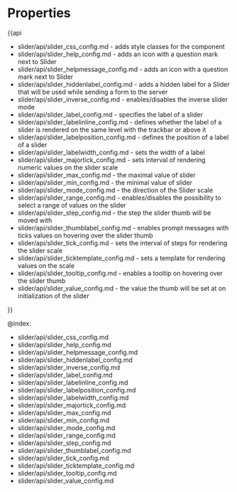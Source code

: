 Properties
=========

{{api

- slider/api/slider_css_config.md - adds style classes for the component
- slider/api/slider_help_config.md - adds an icon with a question mark next to Slider
- slider/api/slider_helpmessage_config.md - adds an icon with a question mark next to Slider
- slider/api/slider_hiddenlabel_config.md - adds a hidden label for a Slider that will be used while sending a form to the server
- slider/api/slider_inverse_config.md - enables/disables the inverse slider mode
- slider/api/slider_label_config.md - specifies the label of a slider
- slider/api/slider_labelinline_config.md - defines whether the label of a slider is rendered on the same level with the trackbar or above it
- slider/api/slider_labelposition_config.md - defines the position of a label of a slider
- slider/api/slider_labelwidth_config.md - sets the width of a label
- slider/api/slider_majortick_config.md - sets interval of rendering numeric values on the slider scale
- slider/api/slider_max_config.md - the maximal value of slider
- slider/api/slider_min_config.md - the minimal value of slider
- slider/api/slider_mode_config.md - the direction of the Slider scale
- slider/api/slider_range_config.md - enables/disables the possibility to select a range of values on the slider
- slider/api/slider_step_config.md - the step the slider thumb will be moved with
- slider/api/slider_thumblabel_config.md - enables prompt messages with ticks values on hovering over the slider thumb
- slider/api/slider_tick_config.md - sets the interval of steps for rendering the slider scale
- slider/api/slider_ticktemplate_config.md - sets a template for rendering values on the scale
- slider/api/slider_tooltip_config.md - enables a tooltip on hovering over the slider thumb
- slider/api/slider_value_config.md - the value the thumb will be set at on initialization of the slider

}}

@index:
- slider/api/slider_css_config.md
- slider/api/slider_help_config.md
- slider/api/slider_helpmessage_config.md
- slider/api/slider_hiddenlabel_config.md
- slider/api/slider_inverse_config.md
- slider/api/slider_label_config.md
- slider/api/slider_labelinline_config.md
- slider/api/slider_labelposition_config.md
- slider/api/slider_labelwidth_config.md
- slider/api/slider_majortick_config.md
- slider/api/slider_max_config.md
- slider/api/slider_min_config.md
- slider/api/slider_mode_config.md
- slider/api/slider_range_config.md
- slider/api/slider_step_config.md
- slider/api/slider_thumblabel_config.md
- slider/api/slider_tick_config.md
- slider/api/slider_ticktemplate_config.md
- slider/api/slider_tooltip_config.md
- slider/api/slider_value_config.md
